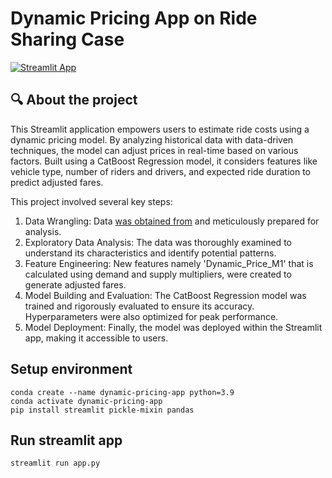 # Dynamic Pricing App on Ride Sharing Case

[![Streamlit App](https://static.streamlit.io/badges/streamlit_badge_black_white.svg)](deploymentlink) 

## 🔍 About the project

This Streamlit application empowers users to estimate ride costs using a dynamic pricing model. By analyzing historical data with data-driven techniques, the model can adjust prices in real-time based on various factors. Built using a CatBoost Regression model, it considers features like vehicle type, number of riders and drivers, and expected ride duration to predict adjusted fares.

This project involved several key steps:

1. Data Wrangling: Data [was obtained from](https://statso.io/dynamic-pricing-case-study/) and meticulously prepared for analysis.
2. Exploratory Data Analysis: The data was thoroughly examined to understand its characteristics and identify potential patterns.
3. Feature Engineering: New features namely 'Dynamic_Price_M1' that is calculated using demand and supply multipliers, were created to generate adjusted fares.
4. Model Building and Evaluation: The CatBoost Regression model was trained and rigorously evaluated to ensure its accuracy. Hyperparameters were also optimized for peak performance.
5. Model Deployment: Finally, the model was deployed within the Streamlit app, making it accessible to users.

## Setup environment
```
conda create --name dynamic-pricing-app python=3.9
conda activate dynamic-pricing-app
pip install streamlit pickle-mixin pandas
```

## Run streamlit app
```
streamlit run app.py
```